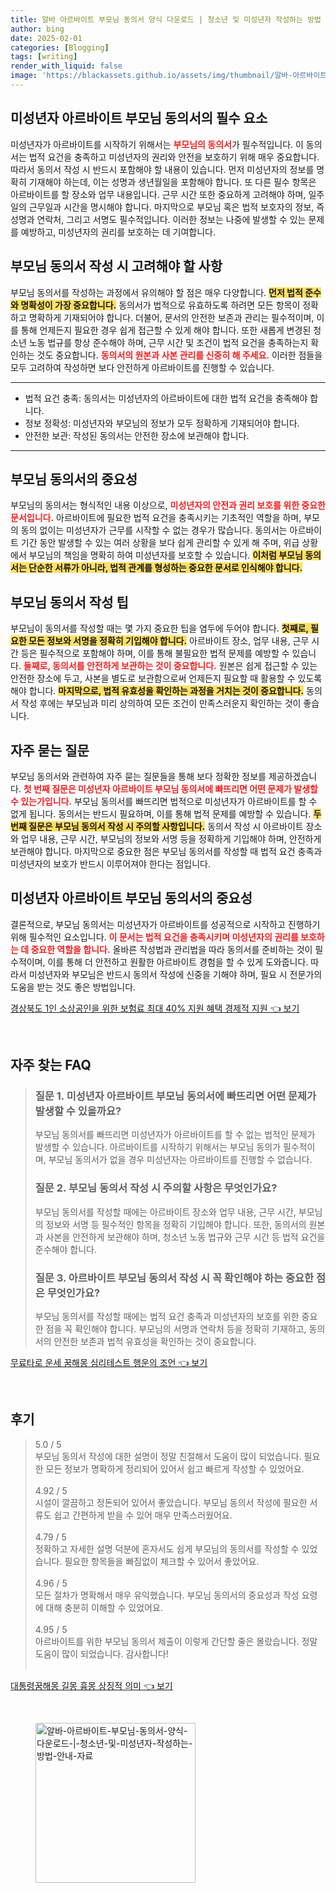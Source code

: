 ```yaml
---
title: 알바 아르바이트 부모님 동의서 양식 다운로드 | 청소년 및 미성년자 작성하는 방법 안내 자료
author: bing
date: 2025-02-01
categories: [Blogging]
tags: [writing]
render_with_liquid: false
image: 'https://blackassets.github.io/assets/img/thumbnail/알바-아르바이트-부모님-동의서-양식-다운로드-|-청소년-및-미성년자-작성하는-방법-안내-자료.webp'
---
```



<h2 id='미성년자_아르바이트_부모님_동의서의_필수_요소'>미성년자 아르바이트 부모님 동의서의 필수 요소</h2>

<p>미성년자가 아르바이트를 시작하기 위해서는 <b><span style="color: #ee2323;">부모님의 동의서</span></b>가 필수적입니다. 이 동의서는 법적 요건을 충족하고 미성년자의 권리와 안전을 보호하기 위해 매우 중요합니다. 따라서 동의서 작성 시 반드시 포함해야 할 내용이 있습니다. 먼저 미성년자의 정보를 명확히 기재해야 하는데, 이는 성명과 생년월일을 포함해야 합니다. 또 다른 필수 항목은 아르바이트를 할 장소와 업무 내용입니다. 근무 시간 또한 중요하게 고려해야 하며, 일주일의 근무일과 시간을 명시해야 합니다. 마지막으로 부모님 혹은 법적 보호자의 정보, 즉 성명과 연락처, 그리고 서명도 필수적입니다. 이러한 정보는 나중에 발생할 수 있는 문제를 예방하고, 미성년자의 권리를 보호하는 데 기여합니다.</p>

<h2 id='부모님_동의서_작성시_고려해야_할_사항'>부모님 동의서 작성 시 고려해야 할 사항</h2>

<p>부모님 동의서를 작성하는 과정에서 유의해야 할 점은 매우 다양합니다. <b><span style="background-color: #ffe066;">먼저 법적 준수와 명확성이 가장 중요합니다.</span></b> 동의서가 법적으로 유효하도록 하려면 모든 항목이 정확하고 명확하게 기재되어야 합니다. 더불어, 문서의 안전한 보존과 관리는 필수적이며, 이를 통해 언제든지 필요한 경우 쉽게 접근할 수 있게 해야 합니다. 또한 새롭게 변경된 청소년 노동 법규를 항상 준수해야 하며, 근무 시간 및 조건이 법적 요건을 충족하는지 확인하는 것도 중요합니다. <b><span style="color: #ee2323;">동의서의 원본과 사본 관리를 신중히 해 주세요.</span></b> 이러한 점들을 모두 고려하여 작성하면 보다 안전하게 아르바이트를 진행할 수 있습니다.</p>

<hr />

<ul>
    <li>법적 요건 충족: 동의서는 미성년자의 아르바이트에 대한 법적 요건을 충족해야 합니다.</li>
    <li>정보 정확성: 미성년자와 부모님의 정보가 모두 정확하게 기재되어야 합니다.</li>
    <li>안전한 보관: 작성된 동의서는 안전한 장소에 보관해야 합니다.</li>
</ul>

<hr />

<h2 id='부모님_동의서의_중요성'>부모님 동의서의 중요성</h2>

<p>부모님의 동의서는 형식적인 내용 이상으로, <b><span style="color: #ee2323;">미성년자의 안전과 권리 보호를 위한 중요한 문서입니다.</span></b> 아르바이트에 필요한 법적 요건을 충족시키는 기초적인 역할을 하며, 부모의 동의 없이는 미성년자가 근무를 시작할 수 없는 경우가 많습니다. 동의서는 아르바이트 기간 동안 발생할 수 있는 여러 상황을 보다 쉽게 관리할 수 있게 해 주며, 위급 상황에서 부모님의 책임을 명확히 하여 미성년자를 보호할 수 있습니다. <b><span style="background-color: #ffe066;">이처럼 부모님 동의서는 단순한 서류가 아니라, 법적 관계를 형성하는 중요한 문서로 인식해야 합니다.</span></b></p>

<h2 id='작성_팁'>부모님 동의서 작성 팁</h2>

<p>부모님이 동의서를 작성할 때는 몇 가지 중요한 팁을 염두에 두어야 합니다. <b><span style="background-color: #ffe066;">첫째로, 필요한 모든 정보와 서명을 정확히 기입해야 합니다.</span></b> 아르바이트 장소, 업무 내용, 근무 시간 등은 필수적으로 포함해야 하며, 이를 통해 불필요한 법적 문제를 예방할 수 있습니다. <b><span style="color: #ee2323;">둘째로, 동의서를 안전하게 보관하는 것이 중요합니다.</span></b> 원본은 쉽게 접근할 수 있는 안전한 장소에 두고, 사본을 별도로 보관함으로써 언제든지 필요할 때 활용할 수 있도록 해야 합니다. <b><span style="background-color: #ffe066;">마지막으로, 법적 유효성을 확인하는 과정을 거치는 것이 중요합니다.</span></b> 동의서 작성 후에는 부모님과 미리 상의하여 모든 조건이 만족스러운지 확인하는 것이 좋습니다.</p>

<h2 id='자주_묻는_질문'>자주 묻는 질문</h2>

<p>부모님 동의서와 관련하여 자주 묻는 질문들을 통해 보다 정확한 정보를 제공하겠습니다. <b><span style="color: #ee2323;">첫 번째 질문은 미성년자 아르바이트 부모님 동의서에 빠뜨리면 어떤 문제가 발생할 수 있는가입니다.</span></b> 부모님 동의서를 빠뜨리면 법적으로 미성년자가 아르바이트를 할 수 없게 됩니다. 동의서는 반드시 필요하며, 이를 통해 법적 문제를 예방할 수 있습니다. <b><span style="background-color: #ffe066;">두 번째 질문은 부모님 동의서 작성 시 주의할 사항입니다.</span></b> 동의서 작성 시 아르바이트 장소와 업무 내용, 근무 시간, 부모님의 정보와 서명 등을 정확하게 기입해야 하며, 안전하게 보관해야 합니다. 마지막으로 중요한 점은 부모님 동의서를 작성할 때 법적 요건 충족과 미성년자의 보호가 반드시 이루어져야 한다는 점입니다.</p>

<h2 id='결론'>미성년자 아르바이트 부모님 동의서의 중요성</h2>

<p>결론적으로, 부모님 동의서는 미성년자가 아르바이트를 성공적으로 시작하고 진행하기 위해 필수적인 요소입니다. <b><span style="color: #ee2323;">이 문서는 법적 요건을 충족시키며 미성년자의 권리를 보호하는 데 중요한 역할을 합니다.</span></b> 올바른 작성법과 관리법을 따라 동의서를 준비하는 것이 필수적이며, 이를 통해 더 안전하고 원활한 아르바이트 경험을 할 수 있게 도와줍니다. 따라서 미성년자와 부모님은 반드시 동의서 작성에 신중을 기해야 하며, 필요 시 전문가의 도움을 받는 것도 좋은 방법입니다.</p>


<p><a class="click-button" title="경상북도 1인 소상공인을 위한 보험료 최대 40% 지원 혜택 경제적 지원" href="https://blackassets.github.io/posts/%EA%B2%BD%EC%83%81%EB%B6%81%EB%8F%84-1%EC%9D%B8-%EC%86%8C%EC%83%81%EA%B3%B5%EC%9D%B8%EC%9D%84-%EC%9C%84%ED%95%9C-%EB%B3%B4%ED%97%98%EB%A3%8C-%EC%B5%9C%EB%8C%80-40-%EC%A7%80%EC%9B%90-%ED%98%9C%ED%83%9D-%EA%B2%BD%EC%A0%9C%EC%A0%81-%EC%A7%80%EC%9B%90/" rel="dofollow">경상북도 1인 소상공인을 위한 보험료 최대 40% 지원 혜택 경제적 지원 👈 보기</a></p><br>
<h2 id='자주_찾는_FAQ'>자주 찾는 FAQ</h2>
<div itemscope="" itemtype="https://schema.org/FAQPage"> 
<blockquote> 
<div itemscope="" itemprop="mainEntity" itemtype="https://schema.org/Question"> 
<h3 itemprop="name">질문 1. 미성년자 아르바이트 부모님 동의서에 빠뜨리면 어떤 문제가 발생할 수 있을까요?</h3> 
<div itemscope="" itemprop="acceptedAnswer" itemtype="https://schema.org/Answer"> 
<span itemprop="text"> 
<p>부모님 동의서를 빠뜨리면 미성년자가 아르바이트를 할 수 없는 법적인 문제가 발생할 수 있습니다. 아르바이트를 시작하기 위해서는 부모님 동의가 필수적이며, 부모님 동의서가 없을 경우 미성년자는 아르바이트를 진행할 수 없습니다.</p> 
</span> 
</div> 
</div> 

<div itemscope="" itemprop="mainEntity" itemtype="https://schema.org/Question"> 
<h3 itemprop="name">질문 2. 부모님 동의서 작성 시 주의할 사항은 무엇인가요?</h3> 
<div itemscope="" itemprop="acceptedAnswer" itemtype="https://schema.org/Answer"> 
<span itemprop="text"> 
<p>부모님 동의서를 작성할 때에는 아르바이트 장소와 업무 내용, 근무 시간, 부모님의 정보와 서명 등 필수적인 항목을 정확히 기입해야 합니다. 또한, 동의서의 원본과 사본을 안전하게 보관해야 하며, 청소년 노동 법규와 근무 시간 등 법적 요건을 준수해야 합니다.</p> 
</span> 
</div> 
</div> 

<div itemscope="" itemprop="mainEntity" itemtype="https://schema.org/Question"> 
<h3 itemprop="name">질문 3. 아르바이트 부모님 동의서 작성 시 꼭 확인해야 하는 중요한 점은 무엇인가요?</h3> 
<div itemscope="" itemprop="acceptedAnswer" itemtype="https://schema.org/Answer"> 
<span itemprop="text"> 
<p>부모님 동의서를 작성할 때에는 법적 요건 충족과 미성년자의 보호를 위한 중요한 점을 꼭 확인해야 합니다. 부모님의 서명과 연락처 등을 정확히 기재하고, 동의서의 안전한 보존과 법적 유효성을 확인하는 것이 중요합니다.</p> 
</span> 
</div> 
</div> 
</blockquote> 
</div>
<p><a class="click-button" title="무료타로 운세 꿈해몽 심리테스트 행운의 조언" href="https://blackassets.github.io/posts/%EB%AC%B4%EB%A3%8C%ED%83%80%EB%A1%9C-%EC%9A%B4%EC%84%B8-%EA%BF%88%ED%95%B4%EB%AA%BD-%EC%8B%AC%EB%A6%AC%ED%85%8C%EC%8A%A4%ED%8A%B8-%ED%96%89%EC%9A%B4%EC%9D%98-%EC%A1%B0%EC%96%B8/" rel="dofollow">무료타로 운세 꿈해몽 심리테스트 행운의 조언 👈 보기</a></p><br>
<h2 id='후기'>후기</h2>
<div itemscope itemtype="https://schema.org/Product">
  <blockquote>
  <div itemprop="review" itemscope itemtype="https://schema.org/Review">
      <div itemprop="reviewRating" itemscope itemtype="https://schema.org/Rating"> <span itemprop="ratingValue">5.0</span> / <span itemprop="bestRating">5</span> </div>
      <span itemprop="reviewBody">부모님 동의서 작성에 대한 설명이 정말 친절해서 도움이 많이 되었습니다. 필요한 모든 정보가 명확하게 정리되어 있어서 쉽고 빠르게 작성할 수 있었어요.</span>
  </div>
  <br>
  <div itemprop="review" itemscope itemtype="https://schema.org/Review">
      <div itemprop="reviewRating" itemscope itemtype="https://schema.org/Rating"> <span itemprop="ratingValue">4.92</span> / <span itemprop="bestRating">5</span> </div>
      <span itemprop="reviewBody">시설이 깔끔하고 정돈되어 있어서 좋았습니다. 부모님 동의서 작성에 필요한 서류도 쉽고 간편하게 받을 수 있어 매우 만족스러웠어요.</span>
  </div>
  <br>
  <div itemprop="review" itemscope itemtype="https://schema.org/Review">
      <div itemprop="reviewRating" itemscope itemtype="https://schema.org/Rating"> <span itemprop="ratingValue">4.79</span> / <span itemprop="bestRating">5</span> </div>
      <span itemprop="reviewBody">정확하고 자세한 설명 덕분에 혼자서도 쉽게 부모님의 동의서를 작성할 수 있었습니다. 필요한 항목들을 빠짐없이 체크할 수 있어서 좋았어요.</span>
  </div>
  <br>
  <div itemprop="review" itemscope itemtype="https://schema.org/Review">
      <div itemprop="reviewRating" itemscope itemtype="https://schema.org/Rating"> <span itemprop="ratingValue">4.96</span> / <span itemprop="bestRating">5</span> </div>
      <span itemprop="reviewBody">모든 절차가 명확해서 매우 유익했습니다. 부모님 동의서의 중요성과 작성 요령에 대해 충분히 이해할 수 있었어요.</span>
  </div>
  <br>
  <div itemprop="review" itemscope itemtype="https://schema.org/Review">
      <div itemprop="reviewRating" itemscope itemtype="https://schema.org/Rating"> <span itemprop="ratingValue">4.95</span> / <span itemprop="bestRating">5</span> </div>
      <span itemprop="reviewBody">아르바이트를 위한 부모님 동의서 제출이 이렇게 간단할 줄은 몰랐습니다. 정말 도움이 많이 되었습니다. 감사합니다!</span>
  </div>
  <br>
  </blockquote>
</div>
<p><a class="click-button" title="대통령꿈해몽 길몽 흉몽 상징적 의미" href="https://blackassets.github.io/posts/%EB%8C%80%ED%86%B5%EB%A0%B9%EA%BF%88%ED%95%B4%EB%AA%BD-%EA%B8%B8%EB%AA%BD-%ED%9D%89%EB%AA%BD-%EC%83%81%EC%A7%95%EC%A0%81-%EC%9D%98%EB%AF%B8/" rel="dofollow">대통령꿈해몽 길몽 흉몽 상징적 의미 👈 보기</a></p><br>
<figure class="image"><img src="https://blackassets.github.io/assets/img/thumbnail/알바-아르바이트-부모님-동의서-양식-다운로드-|-청소년-및-미성년자-작성하는-방법-안내-자료.webp" alt="알바-아르바이트-부모님-동의서-양식-다운로드-|-청소년-및-미성년자-작성하는-방법-안내-자료" width="256" height="256"></figure>